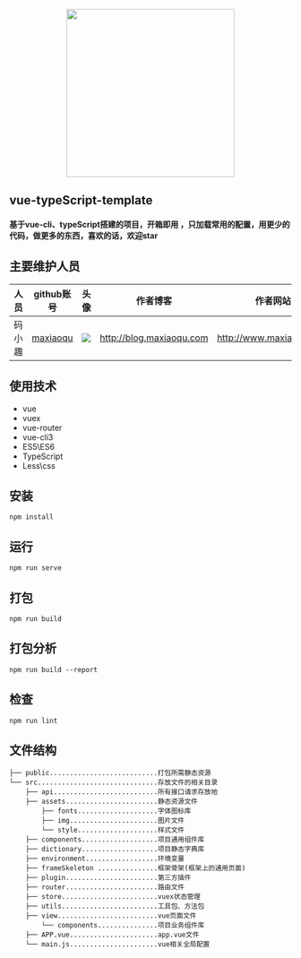 <p align="center">
    <a href="http://www.maxiaoqu.com/">
        <img width="300" src="http://www.maxiaoqu.com/maxiaoqu.png">
    </a>
</p>

<h2>
    vue-typeScript-template
    <h4>基于vue-cli、typeScript搭建的项目，开箱即用 ，只加载常用的配置，用更少的代码，做更多的东西，喜欢的话，欢迎star</h4>
</h2>

## 主要维护人员
|人员|github账号|头像|作者博客|作者网站|联系邮箱|
|---|---|---|---|---|---|
|码小趣|[maxiaoqu](https://github.com/maxiaoqu) |  ![](https://avatars1.githubusercontent.com/u/25891598?s=60&v=4)|http://blog.maxiaoqu.com|http://www.maxiaoqu.com|maxiaoqu@gmail.com

## 使用技术
- vue
- vuex
- vue-router
- vue-cli3
- ES5\ES6
- TypeScript
- Less\css

## 安装
```
npm install
```

## 运行
```
npm run serve
```

## 打包
```
npm run build
```

## 打包分析
```
npm run build --report
```

## 检查
```
npm run lint
```

## 文件结构
```shell
├── public...........................打包所需静态资源
└── src..............................存放文件的相关目录
    ├── api..........................所有接口请求存放地
    ├── assets.......................静态资源文件
        ├── fonts....................字体图标库
        ├── img......................图片文件
        └── style....................样式文件
    ├── components...................项目通用组件库
    ├── dictionary...................项目静态字典库
    ├── environment..................环境变量
    ├── frameSkeleton ...............框架骨架(框架上的通用页面)
    ├── plugin.......................第三方插件
    ├── router.......................路由文件
    ├── store........................vuex状态管理
    ├── utils........................工具包、方法包
    ├── view.........................vue页面文件
        └── components...............项目业务组件库
    ├── APP.vue......................app.vue文件
    └── main.js......................vue相关全局配置
```
